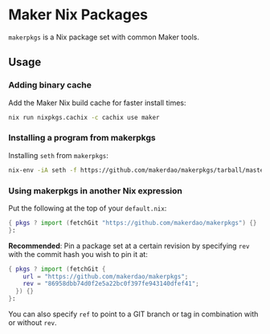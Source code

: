# Maker Nix Packages

`makerpkgs` is a Nix package set with common Maker tools.

## Usage

### Adding binary cache

Add the Maker Nix build cache for faster install times:

```sh
nix run nixpkgs.cachix -c cachix use maker
```

### Installing a program from makerpkgs

Installing `seth` from `makerpkgs`:

```sh
nix-env -iA seth -f https://github.com/makerdao/makerpkgs/tarball/master
```

### Using makerpkgs in another Nix expression

Put the following at the top of your `default.nix`:

```nix
{ pkgs ? import (fetchGit "https://github.com/makerdao/makerpkgs") {}
}:
```

**Recommended**: Pin a package set at a certain revision by specifying `rev`
with the commit hash you wish to pin it at:

```nix
{ pkgs ? import (fetchGit {
    url = "https://github.com/makerdao/makerpkgs";
    rev = "86958dbb74d0f2e5a22bc0f397fe943140dfef41";
  }) {}
}:
```

You can also specify `ref` to point to a GIT branch or tag in combination with
or without `rev`.
